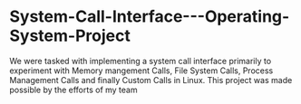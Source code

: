 # System-Call-Interface---Operating-System-Project
We were tasked with implementing a system call interface primarily to experiment with Memory mangement Calls, File System Calls, Process Management Calls and finally Custom Calls in Linux. This project was made possible by the efforts of my team
